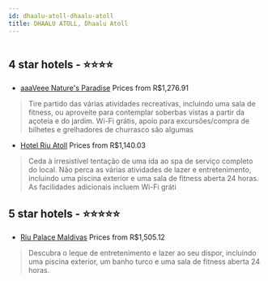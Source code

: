 ```yaml
---
id: dhaalu-atoll-dhaalu-atoll
title: DHAALU ATOLL, Dhaalu Atoll
---
```


<center><img src="https://i.travelapi.com/hotels/18000000/17170000/17164900/17164807/4c817ca7_z.jpg" alt="" /></center>


##  4 star hotels - ⭐️⭐️⭐️⭐️

-    [aaaVeee Nature's Paradise](https://www.hurb.com/br/aud/https://www.hurb.com/br/hotels/dhaalu-atoll/aaaveee-nature-s-paradise-HT-6AE2?cmp=18055) Prices from R$1,276.91
   > Tire partido das várias atividades recreativas, incluindo uma sala de fitness, ou aproveite para contemplar soberbas vistas a partir da açoteia e do jardim. Wi-Fi grátis, apoio para excursões/compra de bilhetes e grelhadores de churrasco são algumas 
-    [Hotel Riu Atoll](https://www.hurb.com/br/aud/https://www.hurb.com/br/hotels/dhaalu-atoll/hotel-riu-atoll-HT-KUS5?cmp=18055) Prices from R$1,140.03
   > Ceda à irresistível tentação de uma ida ao spa de serviço completo do local. Não perca as várias atividades de lazer e entretenimento, incluindo uma piscina exterior e uma sala de fitness aberta 24 horas. As facilidades adicionais incluem Wi-Fi gráti

##  5 star hotels - ⭐️⭐️⭐️⭐️⭐️

-    [Riu Palace Maldivas](https://www.hurb.com/br/aud/https://www.hurb.com/br/hotels/dhaalu-atoll/riu-palace-maldivas-HT-G4G8?cmp=18055) Prices from R$1,505.12
   > Descubra o leque de entretenimento e lazer ao seu dispor, incluindo uma piscina exterior, um banho turco e uma sala de fitness aberta 24 horas.
